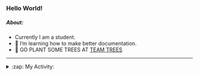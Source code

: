 ### Hello World!

##### About:
- Currently I am a student.
- 🌱 I’m learning how to make better documentation.
- 🌱 GO PLANT SOME TREES AT [TEAM TREES](https://teamtrees.org/)

---
<details>
  <summary>:zap: My Activity:</summary>
  
<!--START_SECTION:waka-->
![Code Time](http://img.shields.io/badge/Code%20Time-1%2C145%20hrs%2016%20mins-blue)

**I'm a Night 🦉** 

```text
🌞 Morning                1350 commits        ██░░░░░░░░░░░░░░░░░░░░░░░   09.01 % 
🌆 Daytime                5372 commits        █████████░░░░░░░░░░░░░░░░   35.85 % 
🌃 Evening                4305 commits        ███████░░░░░░░░░░░░░░░░░░   28.73 % 
🌙 Night                  3957 commits        ███████░░░░░░░░░░░░░░░░░░   26.41 % 
```
📅 **I'm Most Productive on Wednesday** 

```text
Monday                   2276 commits        ████░░░░░░░░░░░░░░░░░░░░░   15.19 % 
Tuesday                  1932 commits        ███░░░░░░░░░░░░░░░░░░░░░░   12.89 % 
Wednesday                3469 commits        ██████░░░░░░░░░░░░░░░░░░░   23.15 % 
Thursday                 1825 commits        ███░░░░░░░░░░░░░░░░░░░░░░   12.18 % 
Friday                   1462 commits        ██░░░░░░░░░░░░░░░░░░░░░░░   09.76 % 
Saturday                 1345 commits        ██░░░░░░░░░░░░░░░░░░░░░░░   08.98 % 
Sunday                   2675 commits        ████░░░░░░░░░░░░░░░░░░░░░   17.85 % 
```


📊 **This Week I Spent My Time On** 

```text
🔥 Editors: 
VS Code                  3 hrs 1 min         █████████████████████████   100.00 % 

🐱‍💻 Projects: 
praise                   2 hrs 51 mins       ████████████████████████░   94.12 % 
impact-graph             5 mins              █░░░░░░░░░░░░░░░░░░░░░░░░   03.01 % 
giveth-dapps-v2          5 mins              █░░░░░░░░░░░░░░░░░░░░░░░░   02.87 % 
```


 Last Updated on 05/07/2023 18:09:50 UTC
<!--END_SECTION:waka-->
</details>

